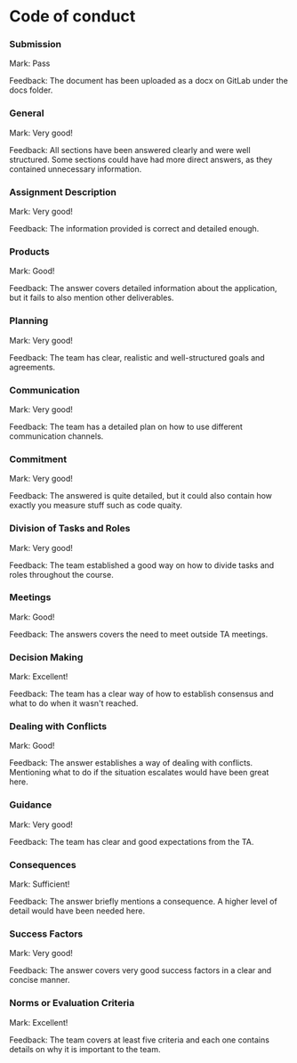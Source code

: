 # Code of conduct

### Submission

Mark: Pass

Feedback: The document has been uploaded as a docx on GitLab under the docs folder.


### General

Mark: Very good!

Feedback: All sections have been answered clearly and were well structured. Some sections could have had more direct answers, as they contained unnecessary information.


### Assignment Description

Mark: Very good!

Feedback: The information provided is correct and detailed enough.

### Products

Mark: Good!

Feedback: The answer covers detailed information about the application, but it fails to also mention other deliverables.

### Planning

Mark: Very good!

Feedback: The team has clear, realistic and well-structured goals and agreements. 

### Communication

Mark: Very good!

Feedback: The team has a detailed plan on how to use different communication channels.

### Commitment

Mark: Very good!

Feedback: The answered is quite detailed, but it could also contain how exactly you measure stuff such as code quaity.


### Division of Tasks and Roles

Mark: Very good!

Feedback: The team established a good way on how to divide tasks and roles throughout the course.

### Meetings
  
Mark: Good!

Feedback: The answers covers the need to meet outside TA meetings.

### Decision Making
  
Mark: Excellent!

Feedback: The team has a clear way of how to establish consensus and what to do when it wasn't reached.


### Dealing with Conflicts

Mark: Good!

Feedback: The answer establishes a way of dealing with conflicts. Mentioning what to do if the situation escalates would have been great here.

### Guidance
  
Mark: Very good!

Feedback: The team has clear and good expectations from the TA.

### Consequences
  
Mark: Sufficient!

Feedback: The answer briefly mentions a consequence. A higher level of detail would have been needed here.

### Success Factors
  
Mark: Very good!

Feedback: The answer covers very good success factors in a clear and concise manner.

### Norms or Evaluation Criteria
  
Mark: Excellent!

Feedback: The team covers at least five criteria and each one contains details on why it is important to the team.